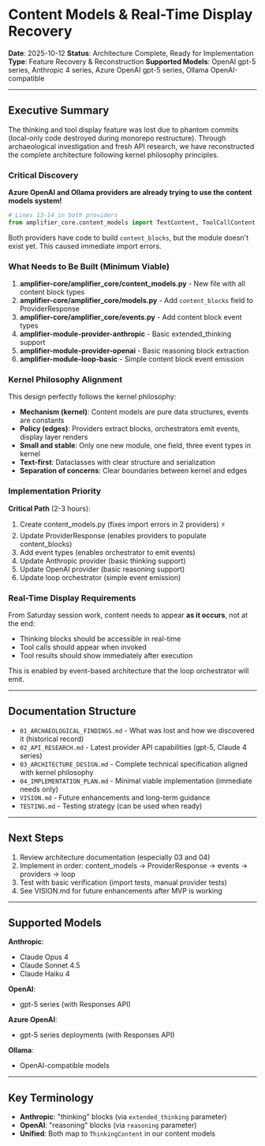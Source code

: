 # Content Models & Real-Time Display Recovery

**Date**: 2025-10-12
**Status**: Architecture Complete, Ready for Implementation
**Type**: Feature Recovery & Reconstruction
**Supported Models**: OpenAI gpt-5 series, Anthropic 4 series, Azure OpenAI gpt-5 series, Ollama OpenAI-compatible

---

## Executive Summary

The thinking and tool display feature was lost due to phantom commits (local-only code destroyed during monorepo restructure). Through archaeological investigation and fresh API research, we have reconstructed the complete architecture following kernel philosophy principles.

### Critical Discovery

**Azure OpenAI and Ollama providers are already trying to use the content models system!**

```python
# Lines 13-14 in both providers
from amplifier_core.content_models import TextContent, ToolCallContent
```

Both providers have code to build `content_blocks`, but the module doesn't exist yet. This caused immediate import errors.

### What Needs to Be Built (Minimum Viable)

1. **amplifier-core/amplifier_core/content_models.py** - New file with all content block types
2. **amplifier-core/amplifier_core/models.py** - Add `content_blocks` field to ProviderResponse
3. **amplifier-core/amplifier_core/events.py** - Add content block event types
4. **amplifier-module-provider-anthropic** - Basic extended_thinking support
5. **amplifier-module-provider-openai** - Basic reasoning block extraction
6. **amplifier-module-loop-basic** - Simple content block event emission

### Kernel Philosophy Alignment

This design perfectly follows the kernel philosophy:
- **Mechanism (kernel)**: Content models are pure data structures, events are constants
- **Policy (edges)**: Providers extract blocks, orchestrators emit events, display layer renders
- **Small and stable**: Only one new module, one field, three event types in kernel
- **Text-first**: Dataclasses with clear structure and serialization
- **Separation of concerns**: Clear boundaries between kernel and edges

### Implementation Priority

**Critical Path** (2-3 hours):
1. Create content_models.py (fixes import errors in 2 providers) ⚡
2. Update ProviderResponse (enables providers to populate content_blocks)
3. Add event types (enables orchestrator to emit events)
4. Update Anthropic provider (basic thinking support)
5. Update OpenAI provider (basic reasoning support)
6. Update loop orchestrator (simple event emission)

### Real-Time Display Requirements

From Saturday session work, content needs to appear **as it occurs**, not at the end:
- Thinking blocks should be accessible in real-time
- Tool calls should appear when invoked
- Tool results should show immediately after execution

This is enabled by event-based architecture that the loop orchestrator will emit.

---

## Documentation Structure

- `01_ARCHAEOLOGICAL_FINDINGS.md` - What was lost and how we discovered it (historical record)
- `02_API_RESEARCH.md` - Latest provider API capabilities (gpt-5, Claude 4 series)
- `03_ARCHITECTURE_DESIGN.md` - Complete technical specification aligned with kernel philosophy
- `04_IMPLEMENTATION_PLAN.md` - Minimal viable implementation (immediate needs only)
- `VISION.md` - Future enhancements and long-term guidance
- `TESTING.md` - Testing strategy (can be used when ready)

---

## Next Steps

1. Review architecture documentation (especially 03 and 04)
2. Implement in order: content_models → ProviderResponse → events → providers → loop
3. Test with basic verification (import tests, manual provider tests)
4. See VISION.md for future enhancements after MVP is working

---

## Supported Models

**Anthropic**:
- Claude Opus 4
- Claude Sonnet 4.5
- Claude Haiku 4

**OpenAI**:
- gpt-5 series (with Responses API)

**Azure OpenAI**:
- gpt-5 series deployments (with Responses API)

**Ollama**:
- OpenAI-compatible models

---

## Key Terminology

- **Anthropic**: "thinking" blocks (via `extended_thinking` parameter)
- **OpenAI**: "reasoning" blocks (via `reasoning` parameter)
- **Unified**: Both map to `ThinkingContent` in our content models
